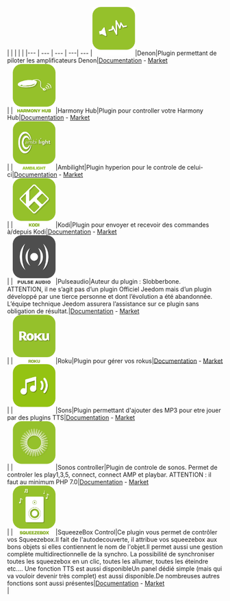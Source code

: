 | | | | |
|--- | --- | --- | ---| ---
|<img src="denonavr/denonavr_icon.png" width="100" />|Denon|Plugin permettant de piloter les amplificateurs Denon|[Documentation](denonavr/index.md) - [Market](https://market.jeedom.com/index.php?v=d&p=market_display&id=2077)<br/>|
|<img src="harmonyhub/harmonyhub_icon.png" width="100" />|Harmony Hub|Plugin pour controller votre Harmony Hub|[Documentation](harmonyhub/index.md) - [Market](https://market.jeedom.com/index.php?v=d&p=market_display&id=1599)<br/>|
|<img src="hyperion2/hyperion2_icon.png" width="100" />|Ambilight|Plugin hyperion pour le controle de celui-ci|[Documentation](hyperion2/index.md) - [Market](https://market.jeedom.com/index.php?v=d&p=market_display&id=1909)<br/>|
|<img src="kodi/kodi_icon.png" width="100" />|Kodi|Plugin pour envoyer et recevoir des commandes à/depuis Kodi|[Documentation](kodi/index.md) - [Market](https://market.jeedom.com/index.php?v=d&p=market_display&id=1398)<br/>|
|<img src="pulseaudio/pulseaudio_icon.png" width="100" />|Pulseaudio|Auteur du plugin : Slobberbone.<br/>ATTENTION, il ne s’agit pas d’un plugin Officiel Jeedom mais d’un plugin développé par une tierce personne et dont l’évolution a été abandonnée. L’équipe technique Jeedom assurera l’assistance sur ce plugin sans obligation de résultat.|[Documentation](pulseaudio/index.md) - [Market](https://market.jeedom.com/index.php?v=d&p=market_display&id=2704)<br/>|
|<img src="roku/roku_icon.png" width="100" />|Roku|Plugin pour gérer vos rokus|[Documentation](roku/index.md) - [Market](https://market.jeedom.com/index.php?v=d&p=market_display&id=2301)<br/>|
|<img src="songs/songs_icon.png" width="100" />|Sons|Plugin permettant d'ajouter des MP3 pour etre jouer par des plugins TTS|[Documentation](songs/index.md) - [Market](https://market.jeedom.com/index.php?v=d&p=market_display&id=3794)<br/>|
|<img src="sonos3/sonos3_icon.png" width="100" />|Sonos controller|Plugin de controle de sonos. Permet de controler les play1,3,5, connect, connect AMP et playbar. ATTENTION : il faut au minimum PHP 7.0|[Documentation](sonos3/index.md) - [Market](https://market.jeedom.com/index.php?v=d&p=market_display&id=1502)<br/>|
|<img src="squeezeboxcontrol/squeezeboxcontrol_icon.png" width="100" />|SqueezeBox Control|Ce plugin vous permet de contrôler vos Squeezebox.Il fait de l'autodecouverte, il attribue vos squeezebox aux bons objets si elles contiennent le nom de l'objet.Il permet aussi une gestion complète multidirectionnelle de la synchro. La possibilité de synchroniser toutes les squeezebox en un clic, toutes les allumer, toutes les éteindre etc.... Une fonction TTS est aussi disponibleUn panel dédié simple (mais qui va vouloir devenir très complet) est aussi disponible.De nombreuses autres fonctions sont aussi présentes|[Documentation](squeezeboxcontrol/index.md) - [Market](https://market.jeedom.com/index.php?v=d&p=market_display&id=1710)<br/>|
